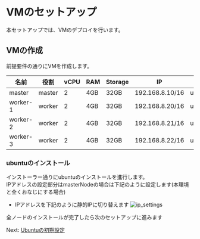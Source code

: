 # VMのセットアップ

本セットアップでは、VMのデプロイを行います。

## VMの作成

前提要件の通りにVMを作成します。

|名前|役割|vCPU|RAM|Storage|IP|OS|
|--|--|--|--|--|--|--|
|master|master|2|4GB|32GB|192.168.8.10/16|ubuntu20.04|
|worker-1|worker|2|4GB|32GB|192.168.8.20/16|ubuntu20.04|
|worker-2|worker|2|4GB|32GB|192.168.8.21/16|ubuntu20.04|
|worker-3|worker|2|4GB|32GB|192.168.8.22/16|ubuntu20.04|

### ubuntuのインストール

インストーラー通りにubuntuのインストールを進行します。<br>
IPアドレスの設定部分はmasterNodeの場合は下記のように設定します(本環境と全くおなじにする場合)

- IPアドレスを下記のように静的IPに切り替えます
![ip_settings](https://i.gyazo.com/59ef2aa151de1438b39607a5dbce4470.png)

全ノードのインストールが完了したら次のセットアップに進みます

Next: [Ubuntuの初期設定](./2-UbuntuSetup.md)